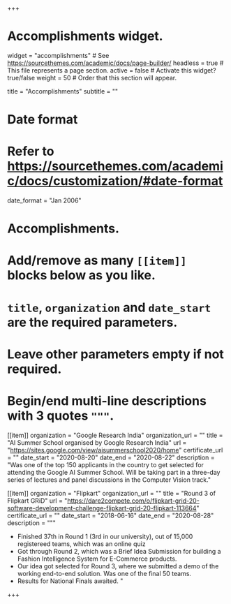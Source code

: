 +++
# Accomplishments widget.
widget = "accomplishments"  # See https://sourcethemes.com/academic/docs/page-builder/
headless = true  # This file represents a page section.
active = false # Activate this widget? true/false
weight = 50  # Order that this section will appear.

title = "Accomplish&shy;ments"
subtitle = ""

# Date format
#   Refer to https://sourcethemes.com/academic/docs/customization/#date-format
date_format = "Jan 2006"

# Accomplishments.
#   Add/remove as many `[[item]]` blocks below as you like.
#   `title`, `organization` and `date_start` are the required parameters.
#   Leave other parameters empty if not required.
#   Begin/end multi-line descriptions with 3 quotes `"""`.

 [[item]]
  organization = "Google Research India"
  organization_url = ""
  title = "AI Summer School organised by Google Research India"
  url = "https://sites.google.com/view/aisummerschool2020/home"
  certificate_url = ""
  date_start = "2020-08-20"
  date_end = "2020-08-22"
  description = "Was one of the top 150 applicants in the country to get selected for attending the Google AI Summer School. Will be taking part in a three-day series of lectures and panel discussions in the Computer Vision track."

[[item]]
  organization = "Flipkart"
  organization_url = ""
  title = "Round 3 of Flipkart GRiD"
  url = "https://dare2compete.com/o/flipkart-grid-20-software-development-challenge-flipkart-grid-20-flipkart-113664"
  certificate_url = ""
  date_start = "2018-06-16"
  date_end = "2020-08-28"
  description = """
  * Finished 37th in Round 1 (3rd in our university), out of 15,000 registereed teams, which was an online quiz
  * Got through Round 2, which was a Brief Idea Submission for building a Fashion Intelligence System for E-Commerce products.
  * Our idea got selected for Round 3, where we submitted a demo of the working end-to-end solution. Was one of the final 50 teams.
  * Results for National Finals awaited.
  "
  

+++
